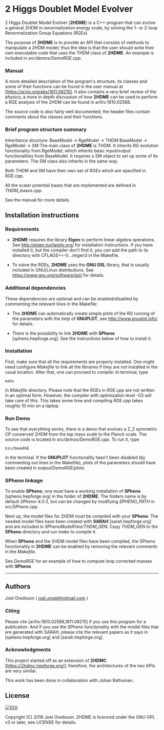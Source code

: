 # 2 Higgs Doublet Model Evolver

2 Higgs Doublet Model Evolver (**2HDME**) is a C++ program that can evolve a
general 2HDM in renormalization energy scale, by solving the 1- or 2-loop
Renormalization Group Equations (RGEs).

The purpose of **2HDME** is to provide an API that consists of methods to 
manipulate a 2HDM model; thus the idea is that the user should write their own 
executable code that uses the THDM class of **2HDME**. An example is included
in *src/demos/DemoRGE.cpp*.

### Manual

A more detailed description of the program's structure, its classes and some of 
their functions can be found in the user manual at 
[https://arxiv.org/abs/1811.08215]. It also contains a very brief review of the
physics; a more in depth discussion of how **2HDME** can be used to perform
a RGE analysis of the 2HDM can be found in arXiv:1810.02588.

The source code is also fairly well documented; the header files contain 
comments about the classes and their functions.   

### Brief program structure summary

Inheritance structure:
    BaseModel -> RgeModel -> THDM
    BaseModel -> RgeModel -> SM
The main class of **2HDME** is THDM. It inherits RG evolution functionality
from RgeModel; which inherits basic input/output functionalities from BaseModel.
It requires a SM object to set up some of its parameters. The SM class also
inherits in the same way.

Both THDM and SM have their own set of RGEs which are specified in RGE.cpp.

All the scalar potential bases that are implemented are defined in 
*THDM_bases.cpp*.

See the manual for more details.

## Installation instructions

### Requirements 

* **2HDME** requires the library **Eigen** to perform linear algebra operations.
  See http://eigen.tuxfamily.org/ for installation instructions.  If you have
  installed it, but the compiler don't find it, you can add the path to its
  directory with CFLAGS+=-I/.../eigen3 in the Makefile.

* To solve the RGEs, **2HDME** uses the **GNU GSL** library, that is usually
  included in GNU/Linux distributions. See https://www.gnu.org/software/gsl/ for
  details.

### Additional dependencies

These dependencies are optional and can be enabled/disabled by commenting the
relevant lines in the Makefile:

* The **2HDME** can automatically create simple plots of the RG running of the
  parameters with the help of **GNUPLOT**, see http://www.gnuplot.info/ for
  details.

* There is the possibility to link **2HDME** with **SPheno**
  [spheno.hepforge.org].  See the instructions below of how to install it.

### Installation

First, make sure that all the requirements are properly installed.  One might
need configure *Makefile* to link all the libraries if they are not installed in
the usual location. After that, one can proceed to compile: In terminal, type
```
make 
``` 
in *Makefile* directory. Please note that the RGEs in *RGE.cpp* are
not written in an optimal form. However, the compiler with optimization level
-03 will take care of this. This takes some time and compiling *RGE.cpp* takes
roughly 10 min on a laptop.

### Run Demo

To see that everything works, there is a demo that evolves a Z_2 symmetric CP
conserved 2HDM from the top mass scale to the Planck scale. The source code is
located in *src/demos/DemoRGE.cpp*.  To run it, type 
``` 
bin/DemoRGE 
``` 
in the terminal.  If the **GNUPLOT** functionality hasn't been disabled (by
commenting out lines in the Makefile), plots of the parameters should have been
created in *output/DemoRGE/plots*.

### SPheno linkage

To enable **SPheno**, one must have a working installation of **SPheno**
[spheno.hepforge.org] in the folder of **2HDME**. The folders name is by default
*SPheno-4.0.3*, but can be changed by modifying *SPHENO_PATH* in
*src/SPheno.cpp*. 

Next up, the model files for 2HDM must be compiled with your **SPheno**. The
needed model files have been created with **SARAH** [sarah.hepforge.org] and are
included in *SPhenoModelFiles/THDM_GEN*. Copy *THDM_GEN* to the **SPheno**
directory and run *make* to compile it.

When **SPheno** and the 2HDM model files have been compiled, the SPheno
functionality in **2HDME** can be enabled by removing the relevant comments in
the *Makefile*.

See *DemoRGE* for an example of how to compute loop corrected masses with
**SPheno**. 


********************************************************************************

## Authors

Joel Oredsson ( joel_ored@hotmail.com )

### Citing 

Please cite [arXiv:1810.02588,1811.08215] if you use this program for a
publication.  And if you use the SPheno functionality with the model files that
are generated with SARAH, please cite the relevant papers as it says in
[spheno.hepforge.org] and [sarah.hepforge.org].

### Acknowledgments 

This project started off as an extension of **2HDMC**
[https://2hdmc.hepforge.org/]; therefore, the architectures of the two APIs are
very similar. 

This work has been done in collaboration with Johan Rathsman.

## License

[![DOI](https://zenodo.org/badge/149639202.svg)](https://zenodo.org/badge/latestdoi/149639202)

Copyright (C) 2018 Joel Oredsson.  2HDME is licenced under the GNU GPL v3 or
later, see LICENSE for details.




